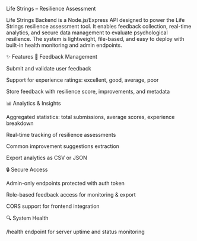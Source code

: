 Life Strings – Resilience Assessment 

Life Strings Backend is a Node.js/Express API designed to power the Life Strings resilience assessment tool. It enables feedback collection, real-time analytics, and secure data management to evaluate psychological resilience. The system is lightweight, file-based, and easy to deploy with built-in health monitoring and admin endpoints.

✨ Features
📝 Feedback Management

Submit and validate user feedback

Support for experience ratings: excellent, good, average, poor

Store feedback with resilience score, improvements, and metadata

📊 Analytics & Insights

Aggregated statistics: total submissions, average scores, experience breakdown

Real-time tracking of resilience assessments

Common improvement suggestions extraction

Export analytics as CSV or JSON

🔒 Secure Access

Admin-only endpoints protected with auth token

Role-based feedback access for monitoring & export

CORS support for frontend integration

🔍 System Health

/health endpoint for server uptime and status monitoring
